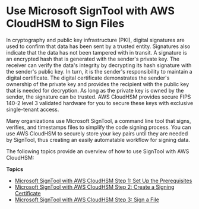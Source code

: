 # Use Microsoft SignTool with AWS CloudHSM to Sign Files<a name="signtool"></a>

In cryptography and public key infrastructure \(PKI\), digital signatures are used to confirm that data has been sent by a trusted entity\. Signatures also indicate that the data has not been tampered with in transit\. A signature is an encrypted hash that is generated with the sender's private key\. The receiver can verify the data's integrity by decrypting its hash signature with the sender's public key\. In turn, it is the sender's responsibility to maintain a digital certificate\. The digital certificate demonstrates the sender's ownership of the private key and provides the recipient with the public key that is needed for decryption\. As long as the private key is owned by the sender, the signature can be trusted\. AWS CloudHSM provides secure FIPS 140\-2 level 3 validated hardware for you to secure these keys with exclusive single\-tenant access\.

Many organizations use Microsoft SignTool, a command line tool that signs, verifies, and timestamps files to simplify the code signing process\. You can use AWS CloudHSM to securely store your key pairs until they are needed by SignTool, thus creating an easily automatable workflow for signing data\.

The following topics provide an overview of how to use SignTool with AWS CloudHSM:

**Topics**
+ [Microsoft SignTool with AWS CloudHSM Step 1: Set Up the Prerequisites](signtool-prereqs.md)
+ [Microsoft SignTool with AWS CloudHSM Step 2: Create a Signing Certificate](signtool-csr.md)
+ [Microsoft SignTool with AWS CloudHSM Step 3: Sign a File](signtool-sign.md)